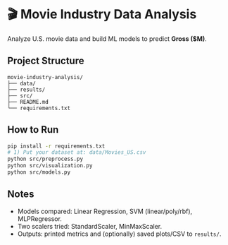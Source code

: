 # 🎬 Movie Industry Data Analysis

Analyze U.S. movie data and build ML models to predict **Gross ($M)**.

## Project Structure
```
movie-industry-analysis/
├── data/                 
├── results/              
├── src/                 
├── README.md
└── requirements.txt
```

## How to Run
```bash
pip install -r requirements.txt
# 1) Put your dataset at: data/Movies_US.csv
python src/preprocess.py
python src/visualization.py
python src/models.py
```

## Notes
- Models compared: Linear Regression, SVM (linear/poly/rbf), MLPRegressor.
- Two scalers tried: StandardScaler, MinMaxScaler.
- Outputs: printed metrics and (optionally) saved plots/CSV to `results/`.
